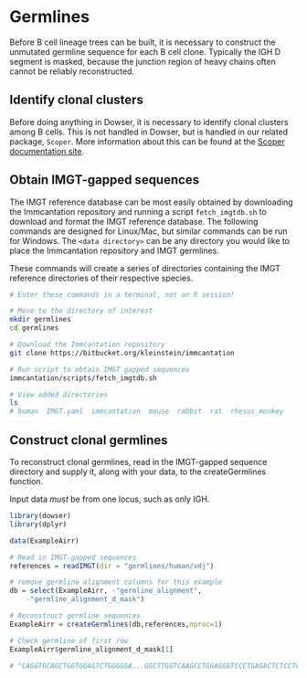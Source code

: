 # Germlines

Before B cell lineage trees can be built, it is necessary to construct the unmutated germline sequence for each B cell clone. Typically the IGH D segment is masked, because the junction region of heavy chains often cannot be reliably reconstructed.

## Identify clonal clusters

Before doing anything in Dowser, it is necessary to identify clonal clusters among B cells. This is not handled in Dowser, but is handled in our related package, `Scoper`. More information about this can be found at the [Scoper documentation site](https://scoper.readthedocs.io).

## Obtain IMGT-gapped sequences

The IMGT reference database can be most easily obtained by downloading the Immcantation repository and running a script `fetch_imgtdb.sh` to download and format the IMGT reference database. The following commands are designed for Linux/Mac, but similar commands can be run for Windows. The `<data directory>` can be any directory you would like to place the Immcantation repository and IMGT germlines.

These commands will create a series of directories containing the IMGT reference directories of their respective species.


```bash
# Enter these commands in a terminal, not an R session!

# Move to the directory of interest
mkdir germlines
cd germlines

# Download the Immcantation repository
git clone https://bitbucket.org/kleinstein/immcantation

# Run script to obtain IMGT gapped sequences
immcantation/scripts/fetch_imgtdb.sh

# View added directories
ls
# human  IMGT.yaml  immcantation  mouse  rabbit  rat  rhesus_monkey
```

## Construct clonal germlines

To reconstruct clonal germlines, read in the IMGT-gapped sequence directory and supply it, along with your data, to the createGermlines function.

Input data *must* be from one locus, such as only IGH.


```r
library(dowser)
library(dplyr)

data(ExampleAirr)

# Read in IMGT-gapped sequences
references = readIMGT(dir = "germlines/human/vdj")

# remove germline alignment columns for this example
db = select(ExampleAirr, -"germline_alignment", 
    -"germline_alignment_d_mask")

# Reconstruct germline sequences
ExampleAirr = createGermlines(db,references,nproc=1)

# Check germline of first row
ExampleAirr$germline_alignment_d_mask[1]

# "CAGGTGCAGCTGGTGGAGTCTGGGGGA...GGCTTGGTCAAGCCTGGAGGGTCCCTGAGACTCTCCTGTGCAGCCTCTGGATTCACCTTC............AGTGACTACTACATGAGCTGGATCCGCCAGGCTCCAGGGAAGGGGCTGGAGTGGGTTTCATACATTAGTAGTAGT......AGTAGTTACACAAACTACGCAGACTCTGTGAAG...GGCCGATTCACCATCTCCAGAGACAACGCCAAGAACTCACTGTATCTGCAAATGAACAGCCTGAGAGCCGAGGACACGGCCGTGTATTACTGTGCGAGAGNNNNNNNNNNNNNNNNNNNNNNNNNNNNNNNNNNNNNNNNNNNNNNNNNNNNNNNNNNNNNNNNNNNNTGGTTCGACCCCTGGGGCCAGGGAACCCTGGTCACCGTCTCCTCAG"
```
